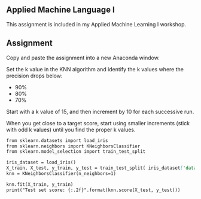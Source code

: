 ## Applied Machine Language I

This assignment is included in my Applied Machine Learning I workshop.

## Assignment
Copy and paste the assignment into a new Anaconda window.

Set the k value in the KNN algorithm and identify the k values where the precision drops below:
- 90%
- 80%
- 70%

Start with a k value of 15, and then increment by 10 for each successive run. 

When you get close to a target score, start using smaller increments (stick with odd k values) until you find the proper k values.

```markdown
from sklearn.datasets import load_iris
from sklearn.neighbors import KNeighborsClassifier
from sklearn.model_selection import train_test_split

iris_dataset = load_iris()
X_train, X_test, y_train, y_test = train_test_split( iris_dataset['data'],  iris_dataset['target'],  random_state=0)
knn = KNeighborsClassifier(n_neighbors=1)

knn.fit(X_train, y_train)
print("Test set score: {:.2f}".format(knn.score(X_test, y_test)))

```



